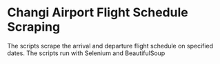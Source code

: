 # Changi Airport Flight Schedule Scraping

The scripts scrape the arrival and departure flight schedule on specified dates. The scripts run with Selenium and BeautifulSoup

